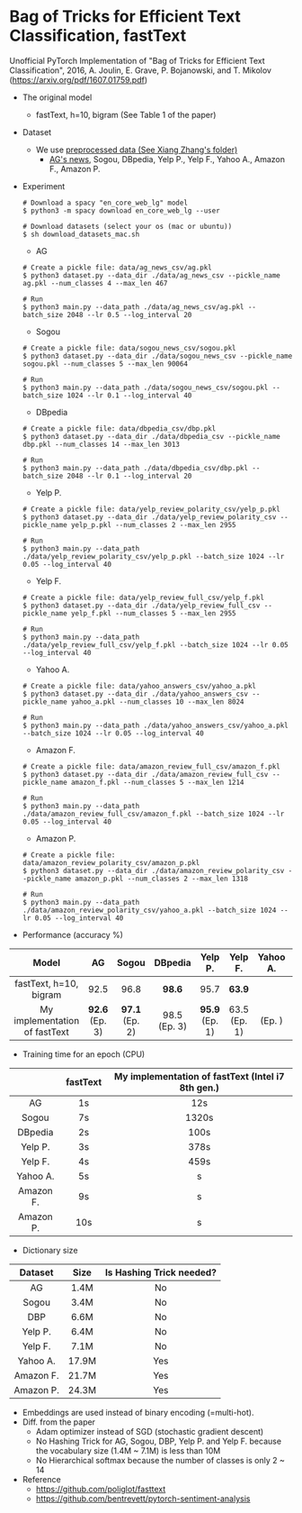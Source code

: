 # Bag of Tricks for Efficient Text Classification, fastText
Unofficial PyTorch Implementation of "Bag of Tricks for Efficient Text Classification", 2016, A. Joulin, E. Grave, P. Bojanowski, and T. Mikolov (https://arxiv.org/pdf/1607.01759.pdf)

* The original model
    * fastText, h=10, bigram (See Table 1 of the paper)
* Dataset
    * We use [preprocessed data (See Xiang Zhang's folder)](https://drive.google.com/drive/u/0/folders/0Bz8a_Dbh9Qhbfll6bVpmNUtUcFdjYmF2SEpmZUZUcVNiMUw1TWN6RDV3a0JHT3kxLVhVR2M)
        * [AG's news](http://www.di.unipi.it/~gulli/AG_corpus_of_news_articles.html), Sogou, DBpedia, Yelp P., Yelp F., Yahoo A., Amazon F., Amazon P.
* Experiment
    ```
    # Download a spacy "en_core_web_lg" model
    $ python3 -m spacy download en_core_web_lg --user
    
    # Download datasets (select your os (mac or ubuntu))
    $ sh download_datasets_mac.sh
    ```

    * AG
    ```
    # Create a pickle file: data/ag_news_csv/ag.pkl
    $ python3 dataset.py --data_dir ./data/ag_news_csv --pickle_name ag.pkl --num_classes 4 --max_len 467
    
    # Run
    $ python3 main.py --data_path ./data/ag_news_csv/ag.pkl --batch_size 2048 --lr 0.5 --log_interval 20
    ```
  
    * Sogou
    ```
    # Create a pickle file: data/sogou_news_csv/sogou.pkl
    $ python3 dataset.py --data_dir ./data/sogou_news_csv --pickle_name sogou.pkl --num_classes 5 --max_len 90064
    
    # Run
    $ python3 main.py --data_path ./data/sogou_news_csv/sogou.pkl --batch_size 1024 --lr 0.1 --log_interval 40
    ```

    * DBpedia
    ```
    # Create a pickle file: data/dbpedia_csv/dbp.pkl
    $ python3 dataset.py --data_dir ./data/dbpedia_csv --pickle_name dbp.pkl --num_classes 14 --max_len 3013
    
    # Run
    $ python3 main.py --data_path ./data/dbpedia_csv/dbp.pkl --batch_size 2048 --lr 0.1 --log_interval 20
    ```

    * Yelp P.
    ```
    # Create a pickle file: data/yelp_review_polarity_csv/yelp_p.pkl
    $ python3 dataset.py --data_dir ./data/yelp_review_polarity_csv --pickle_name yelp_p.pkl --num_classes 2 --max_len 2955
    
    # Run
    $ python3 main.py --data_path ./data/yelp_review_polarity_csv/yelp_p.pkl --batch_size 1024 --lr 0.05 --log_interval 40
    ```

    * Yelp F.
    ```
    # Create a pickle file: data/yelp_review_full_csv/yelp_f.pkl
    $ python3 dataset.py --data_dir ./data/yelp_review_full_csv --pickle_name yelp_f.pkl --num_classes 5 --max_len 2955
    
    # Run
    $ python3 main.py --data_path ./data/yelp_review_full_csv/yelp_f.pkl --batch_size 1024 --lr 0.05 --log_interval 40
    ```

    * Yahoo A.
    ```
    # Create a pickle file: data/yahoo_answers_csv/yahoo_a.pkl
    $ python3 dataset.py --data_dir ./data/yahoo_answers_csv --pickle_name yahoo_a.pkl --num_classes 10 --max_len 8024
    
    # Run
    $ python3 main.py --data_path ./data/yahoo_answers_csv/yahoo_a.pkl --batch_size 1024 --lr 0.05 --log_interval 40
    ```

    * Amazon F.
    ```
    # Create a pickle file: data/amazon_review_full_csv/amazon_f.pkl
    $ python3 dataset.py --data_dir ./data/amazon_review_full_csv --pickle_name amazon_f.pkl --num_classes 5 --max_len 1214
    
    # Run
    $ python3 main.py --data_path ./data/amazon_review_full_csv/amazon_f.pkl --batch_size 1024 --lr 0.05 --log_interval 40
    ```

    * Amazon P.
    ```
    # Create a pickle file: data/amazon_review_polarity_csv/amazon_p.pkl
    $ python3 dataset.py --data_dir ./data/amazon_review_polarity_csv --pickle_name amazon_p.pkl --num_classes 2 --max_len 1318
    
    # Run
    $ python3 main.py --data_path ./data/amazon_review_polarity_csv/yahoo_a.pkl --batch_size 1024 --lr 0.05 --log_interval 40
    ```

* Performance (accuracy %)

| Model                         | AG           | Sogou        | DBpedia      | Yelp P.      | Yelp F.      | Yahoo A.      | Amazon F.      | Amazon P.      |
|:-----------------------------:|:------------:|:------------:|:------------:|:------------:|:------------:|:------------:|:------------:|:------------:|
| fastText, h=10, bigram        | 92.5         | 96.8         | __98.6__         | 95.7         | __63.9__         |          |          |          |
| My implementation of fastText | __92.6__ (Ep. 3) | __97.1__ (Ep. 2) | 98.5 (Ep. 3) | __95.9__ (Ep. 1) | 63.5 (Ep. 1) |  (Ep. ) | (Ep. ) |  (Ep. ) |


* Training time for an epoch (CPU)

|        | fastText | My implementation of fastText (Intel i7 8th gen.) | 
|:------:|:--------:|:----------:|
| AG     | 1s       |   12s      |
| Sogou  | 7s       | 1320s      |
| DBpedia| 2s       |  100s      |
| Yelp P.| 3s       |  378s      |
| Yelp F.| 4s       |  459s      |
| Yahoo A.| 5s       |  s      |
| Amazon F.| 9s       |  s      |
| Amazon P.| 10s       |  s      |

* Dictionary size

|Dataset   | Size      | Is Hashing Trick needed? |
|:--------:|:---------:|:---------:|
| AG       |  1.4M     | No        |
| Sogou    |  3.4M     | No        | 
| DBP      |  6.6M     | No        |
| Yelp P.  |  6.4M     | No        |
| Yelp F.  |  7.1M     | No        |
| Yahoo A. | 17.9M     | Yes       |
| Amazon F.| 21.7M     | Yes       |
| Amazon P.| 24.3M     | Yes       |


* Embeddings are used instead of binary encoding (=multi-hot).
* Diff. from the paper
    * Adam optimizer instead of SGD (stochastic gradient descent)
    * No Hashing Trick for AG, Sogou, DBP, Yelp P. and Yelp F. because the vocabulary size (1.4M ~ 7.1M) is less than 10M
    * No Hierarchical softmax because the number of classes is only 2 ~ 14
* Reference
    * https://github.com/poliglot/fasttext
    * https://github.com/bentrevett/pytorch-sentiment-analysis

